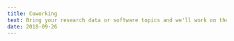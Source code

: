 ```yaml
---
title: Coworking
text: Bring your research data or software topics and we'll work on them together.
date: 2018-09-26
---
```

